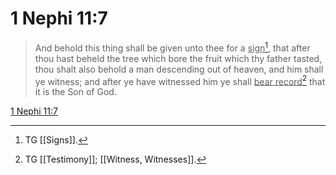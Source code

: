 # 1 Nephi 11:7

> And behold this thing shall be given unto thee for a <u>sign</u>[^a], that after thou hast beheld the tree which bore the fruit which thy father tasted, thou shalt also behold a man descending out of heaven, and him shall ye witness; and after ye have witnessed him ye shall <u>bear record</u>[^b] that it is the Son of God.

[1 Nephi 11:7](https://www.churchofjesuschrist.org/study/scriptures/bofm/1-ne/11?lang=eng&id=p7#p7)


[^a]: TG [[Signs]].
[^b]: TG [[Testimony]]; [[Witness, Witnesses]].
